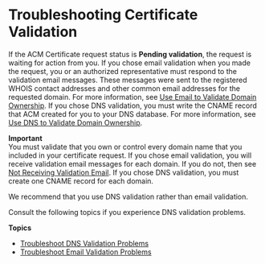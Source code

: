 # Troubleshooting Certificate Validation<a name="certificate-validation"></a>

If the ACM Certificate request status is **Pending validation**, the request is waiting for action from you\. If you chose email validation when you made the request, you or an authorized representative must respond to the validation email messages\. These messages were sent to the registered WHOIS contact addresses and other common email addresses for the requested domain\. For more information, see [Use Email to Validate Domain Ownership](gs-acm-validate-email.md)\. If you chose DNS validation, you must write the CNAME record that ACM created for you to your DNS database\. For more information, see [Use DNS to Validate Domain Ownership](gs-acm-validate-dns.md)\. 

**Important**  
You must validate that you own or control every domain name that you included in your certificate request\. If you chose email validation, you will receive validation email messages for each domain\. If you do not, then see [Not Receiving Validation Email](troubleshooting-email-validation.md#troubleshooting-no-mail)\. If you chose DNS validation, you must create one CNAME record for each domain\. 

We recommend that you use DNS validation rather than email validation\.

Consult the following topics if you experience DNS validation problems\.

**Topics**
+ [Troubleshoot DNS Validation Problems](troubleshooting-DNS-validation.md)
+ [Troubleshoot Email Validation Problems](troubleshooting-email-validation.md)